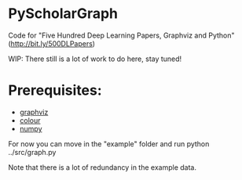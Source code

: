 # PyScholarGraph
Code for "Five Hundred Deep Learning Papers, Graphviz and Python" (http://bit.ly/500DLPapers)

WIP: There still is a lot of work to do here, stay tuned!

# Prerequisites:

- [graphviz](https://pypi.python.org/pypi/graphviz)
- [colour](https://pypi.python.org/pypi/colour)
- [numpy](https://pypi.python.org/pypi/numpy)

For now you can move in the "example" folder and run python ../src/graph.py

Note that there is a lot of redundancy in the example data.